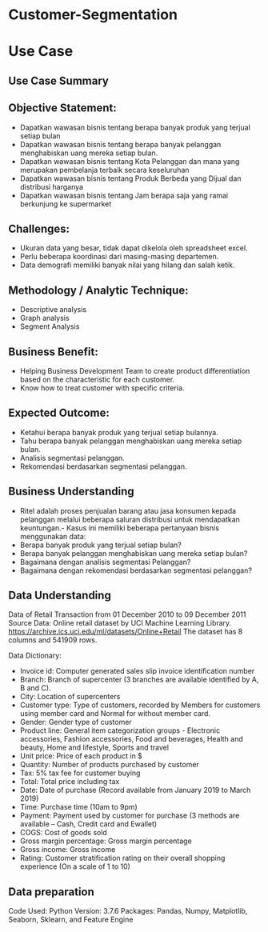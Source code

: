 # Customer-Segmentation
# Use Case
## Use Case Summary
## Objective Statement:
- Dapatkan wawasan bisnis tentang berapa banyak produk yang terjual setiap bulan
- Dapatkan wawasan bisnis tentang berapa banyak pelanggan menghabiskan uang mereka setiap bulan.
- Dapatkan wawasan bisnis tentang Kota Pelanggan dan mana yang merupakan pembelanja terbaik secara keseluruhan
- Dapatkan wawasan bisnis tentang Produk Berbeda yang Dijual dan distribusi harganya
- Dapatkan wawasan bisnis tentang Jam berapa saja yang ramai berkunjung ke supermarket
## Challenges:
- Ukuran data yang besar, tidak dapat dikelola oleh spreadsheet excel.
- Perlu beberapa koordinasi dari masing-masing departemen.
- Data demografi memiliki banyak nilai yang hilang dan salah ketik.
## Methodology / Analytic Technique:
- Descriptive analysis
- Graph analysis
- Segment Analysis
## Business Benefit:

- Helping Business Development Team to create product differentiation based on the characteristic for each customer.
- Know how to treat customer with specific criteria.

## Expected Outcome:
- Ketahui berapa banyak produk yang terjual setiap bulannya.
- Tahu berapa banyak pelanggan menghabiskan uang mereka setiap bulan.
- Analisis segmentasi pelanggan.
- Rekomendasi berdasarkan segmentasi pelanggan.

## Business Understanding
- Ritel adalah proses penjualan barang atau jasa konsumen kepada pelanggan melalui beberapa saluran distribusi untuk mendapatkan keuntungan.- Kasus ini memiliki beberapa pertanyaan bisnis menggunakan data:
- Berapa banyak produk yang terjual setiap bulan?
- Berapa banyak pelanggan menghabiskan uang mereka setiap bulan?
- Bagaimana dengan analisis segmentasi Pelanggan?
- Bagaimana dengan rekomendasi berdasarkan segmentasi pelanggan?

## Data Understanding
Data of Retail Transaction from 01 December 2010 to 09 December 2011
Source Data: Online retail dataset by UCI Machine Learning Library. https://archive.ics.uci.edu/ml/datasets/Online+Retail
The dataset has 8 columns and 541909 rows.

Data Dictionary:
- Invoice id: Computer generated sales slip invoice identification number
- Branch: Branch of supercenter (3 branches are available identified by A, B and C).
- City: Location of supercenters
- Customer type: Type of customers, recorded by Members for customers using member card and Normal for without member card.
- Gender: Gender type of customer
- Product line: General item categorization groups - Electronic accessories, Fashion accessories, Food and beverages, Health and beauty, Home and lifestyle, Sports and travel
- Unit price: Price of each product in $
- Quantity: Number of products purchased by customer
- Tax: 5% tax fee for customer buying
- Total: Total price including tax
- Date: Date of purchase (Record available from January 2019 to March 2019)
- Time: Purchase time (10am to 9pm)
- Payment: Payment used by customer for purchase (3 methods are available – Cash, Credit card and Ewallet)
- COGS: Cost of goods sold
- Gross margin percentage: Gross margin percentage
- Gross income: Gross income
- Rating: Customer stratification rating on their overall shopping experience (On a scale of 1 to 10)

## Data preparation
Code Used:
Python Version: 3.7.6
Packages: Pandas, Numpy, Matplotlib, Seaborn, Sklearn, and Feature Engine
